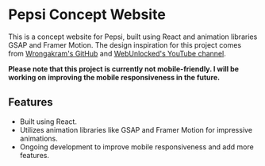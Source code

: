 # Pepsi Concept Website

This is a concept website for Pepsi, built using React and animation libraries GSAP and Framer Motion. The design inspiration for this project comes from [Wrongakram's GitHub](https://www.youtube.com/@WrongAkram) and [WebUnlocked's YouTube channel](https://www.youtube.com/webunlocked).

**Please note that this project is currently not mobile-friendly. I will be working on improving the mobile responsiveness in the future.**
## Features

- Built using React.
- Utilizes animation libraries like GSAP and Framer Motion for impressive animations.
- Ongoing development to improve mobile responsiveness and add more features.

